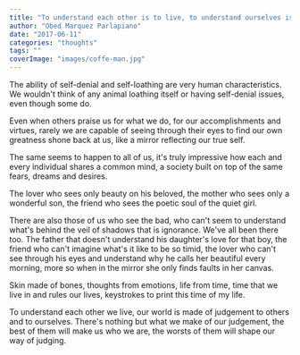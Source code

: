 ```yaml
---
title: "To understand each other is to live, to understand ourselves is to be happy."
author: "Obed Marquez Parlapiano"
date: "2017-06-11"
categories: "thoughts"
tags: ""
coverImage: "images/coffe-man.jpg"
---
```


The ability of self-denial and self-loathing are very human characteristics. We wouldn't think of any animal loathing itself or having self-denial issues, even though some do.

Even when others praise us for what we do, for our accomplishments and virtues, rarely we are capable of seeing through their eyes to find our own greatness shone back at us, like a mirror reflecting our true self.

The same seems to happen to all of us, it's truly impressive how each and every individual shares a common mind, a society built on top of the same fears, dreams and desires.

The lover who sees only beauty on his beloved, the mother who sees only a wonderful son, the friend who sees the poetic soul of the quiet girl.

There are also those of us who see the bad, who can't seem to understand what's behind the veil of shadows that is ignorance. We've all been there too. The father that doesn't understand his daughter's love for that boy, the friend who can't imagine what's it like to be so timid, the lover who can't see through his eyes and understand why he calls her beautiful every morning, more so when in the mirror she only finds faults in her canvas.

Skin made of bones, thoughts from emotions, life from time, time that we live in and rules our lives, keystrokes to print this time of my life.

To understand each other we live, our world is made of judgement to others and to ourselves. There's nothing but what we make of our judgement, the best of them will make us who we are, the worsts of them will shape our way of judging.
